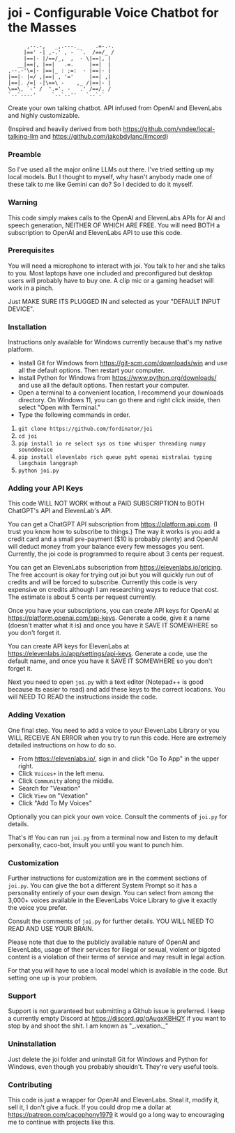 # joi - Configurable Voice Chatbot for the Masses

```
      ,--.-,   _,.---._     .=-.-. 
     |==' -| ,-.' , -  `.  /==/_ / 
     |==|- |/==/_,  ,  - \|==|, |  
   __|==|, |==|   .=.     |==|  |  
,--.-'\=|- |==|_ : ;=:  - |==|- |  
|==|- |=/ ,|==| , '='     |==| ,|                      
|==|. /=| -|\==\ -    ,_ /|==|- |          
\==\, `-' /  '.='. -   .' /==/. /  
`--`----'     `--`--''   `--`-`  
```

Create your own talking chatbot. API infused from OpenAI and ElevenLabs and highly customizable.

(Inspired and heavily derived from both https://github.com/vndee/local-talking-llm and https://github.com/jakobdylanc/llmcord)

### Preamble
So I've used all the major online LLMs out there. I've tried setting up my local models. But I thought to myself, why hasn't anybody made one of these talk to me like Gemini can do? So I decided to do it myself.

### Warning
This code simply makes calls to the OpenAI and ElevenLabs APIs for AI and speech generation, NEITHER OF WHICH ARE FREE. You will need BOTH a subscription to OpenAI and ElevenLabs API to use this code.

### Prerequisites

You will need a microphone to interact with joi. You talk to her and she talks to you. Most laptops have one included and preconfigured but desktop users will probably have to buy one. A clip mic or a gaming headset will work in a pinch.

Just MAKE SURE ITS PLUGGED IN and selected as your "DEFAULT INPUT DEVICE".

### Installation

Instructions only available for Windows currently because that's my native platform.

- Install Git for Windows from https://git-scm.com/downloads/win and use all the default options. Then restart your computer.
- Install Python for Windows from https://www.python.org/downloads/ and use all the default options. Then restart your computer.
- Open a terminal to a convenient location, I recommend your downloads directory. On Windows 11, you can go there and right click inside, then select "Open with Terminal."
- Type the following commands in order.

1. `git clone https://github.com/fordinator/joi`
2. `cd joi`
3. `pip install io re select sys os time whisper threading numpy sounddevice`
4. `pip install elevenlabs rich queue pyht openai mistralai typing langchain langgraph`
5. `python joi.py`

### Adding your API Keys

This code WILL NOT WORK without a PAID SUBSCRIPTION to BOTH ChatGPT's API and ElevenLab's API.

You can get a ChatGPT API subscription from https://platform.api.com. (I trust you know how to subscribe to things.) The way it works is you add a credit card and a small pre-payment ($10 is probably plenty) and OpenAI will deduct money from your balance every few messages you sent. Currently, the joi code is programmed to require about 3 cents per request.

You can get an ElevenLabs subscription from https://elevenlabs.io/pricing. The free account is okay for trying out joi but you will quickly run out of credits and will be forced to subscribe. Currently this code is very expensive on credits although I am researching ways to reduce that cost. The estimate is about 5 cents per request currently.

Once you have your subscriptions, you can create API keys for OpenAI at https://platform.openai.com/api-keys. Generate a code, give it a name (doesn't matter what it is) and once you have it SAVE IT SOMEWHERE so you don't forget it.

You can create API keys for ElevenLabs at https://elevenlabs.io/app/settings/api-keys. Generate a code, use the default name, and once you have it SAVE IT SOMEWHERE so you don't forget it.

Next you need to open `joi.py` with a text editor (Notepad++ is good because its easier to read) and add these keys to the correct locations. You will NEED TO READ the instructions inside the code.

### Adding Vexation

One final step. You need to add a voice to your ElevenLabs Library or you WILL RECEIVE AN ERROR when you try to run this code. Here are extremely detailed instructions on how to do so.

- From https://elevenlabs.io/, sign in and click "Go To App" in the upper right.
- Click `Voices+` in the left menu.
- Click `Community` along the middle.
- Search for "Vexation"
- Click `View` on "Vexation"
- Click "Add To My Voices"

Optionally you can pick your own voice. Consult the comments of `joi.py` for details.

That's it! You can run `joi.py` from a terminal now and listen to my default personality, caco-bot, insult you until you want to punch him.

### Customization

Further instructions for customization are in the comment sections of `joi.py`. You can give the bot a different System Prompt so it has a personality entirely of your own design. You can select from among the 3,000+ voices available in the ElevenLabs Voice Library to give it exactly the voice you prefer.

Consult the comments of `joi.py` for further details. YOU WILL NEED TO READ AND USE YOUR BRAIN.

Please note that due to the publicly available nature of OpenAI and ElevenLabs, usage of their services for illegal or sexual, violent or bigoted content is a violation of their terms of service and may result in legal action. 

For that you will have to use a local model which is available in the code. But setting one up is your problem.

### Support

Support is not guaranteed but submitting a Github issue is preferred. I keep a currently empty Discord at https://discord.gg/gAugxKBHQY if you want to stop by and shoot the shit. I am known as "\_.vexation.\_"

### Uninstallation

Just delete the joi folder and uninstall Git for Windows and Python for Windows, even though you probably shouldn't. They're very useful tools.

### Contributing

This code is just a wrapper for OpenAI and ElevenLabs. Steal it, modify it, sell it, I don't give a fuck. If you could drop me a dollar at https://patreon.com/cacophony1979 it would go a long way to encouraging me to continue with projects like this. 



